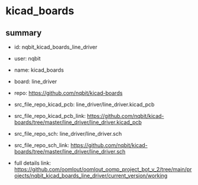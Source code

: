 # kicad_boards
 
## summary 
* id: nqbit_kicad_boards_line_driver
* user: nqbit
* name: kicad_boards
* board: line_driver
* repo: https://github.com/nqbit/kicad-boards
* src_file_repo_kicad_pcb: line_driver/line_driver.kicad_pcb
* src_file_repo_kicad_pcb_link: https://github.com/nqbit/kicad-boards/tree/master/line_driver/line_driver.kicad_pcb


* src_file_repo_sch: line_driver/line_driver.sch
* src_file_repo_sch_link: https://github.com/nqbit/kicad-boards/tree/master/line_driver/line_driver.sch
* full details link: https://github.com/oomlout/oomlout_oomp_project_bot_v_2/tree/main/projects/nqbit_kicad_boards_line_driver/current_version/working  







